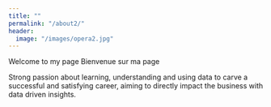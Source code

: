 ```yaml
---
title: ""
permalink: "/about2/"
header:
  image: "/images/opera2.jpg"
---
```


Welcome to my page
Bienvenue sur ma page


Strong passion about learning, understanding and using data to carve a successful and satisfying career, aiming to directly impact the business with data driven insights.
